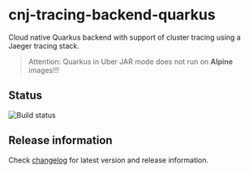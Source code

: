 # cnj-tracing-backend-quarkus

Cloud native Quarkus backend with support of cluster tracing using a Jaeger tracing stack.

> Attention: Quarkus in Uber JAR mode does not run on __Alpine__ images!!!

## Status
![Build status](https://codebuild.eu-west-1.amazonaws.com/badges?uuid=eyJlbmNyeXB0ZWREYXRhIjoiWjgxekNvTTY4SGlZVnhEejZYYXd5WWw3MkJBZ1RvRXUvUnZQU3lYcjVEeGVWdFBHS2x1K2tiejNBS2J4YU9NWmdZRTlCV0NleTJUcmljUVIrZkZ2NWhjPSIsIml2UGFyYW1ldGVyU3BlYyI6Ii8yY3ZKT2pack96UnBVSmIiLCJtYXRlcmlhbFNldFNlcmlhbCI6MX0%3D&branch=main)

## Release information

Check [changelog](changelog.md) for latest version and release information.
